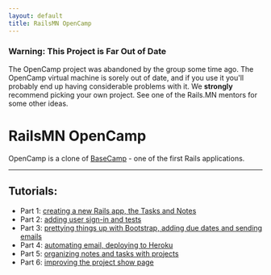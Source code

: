 ```yaml
---
layout: default
title: RailsMN OpenCamp
---
```


<div class="panel panel-danger">
<div class="panel-heading">
<h3 class="panel-title">Warning: This Project is Far Out of Date</h3>
</div>
<div class="panel-body">
The OpenCamp project was abandoned by the group some time ago.
The OpenCamp virtual machine is sorely out of date, and if you use it you'll probably end up having considerable problems with it. We <strong>strongly</strong> recommend picking your own project. See one of the Rails.MN mentors for some other ideas.
</div>
</div>


# RailsMN OpenCamp

OpenCamp is a clone of [BaseCamp](http://www.basecamp.com/) - one of the first Rails applications.

---

## Tutorials:

* Part 1: [creating a new Rails app, the Tasks and Notes](part1.html)
* Part 2: [adding user sign-in and tests](part2.html)
* Part 3: [prettying things up with Bootstrap, adding due dates and sending emails](part3.html)
* Part 4: [automating email, deploying to Heroku](part4.html)
* Part 5: [organizing notes and tasks with projects](part5.html)
* Part 6: [improving the project show page](part6.html)
